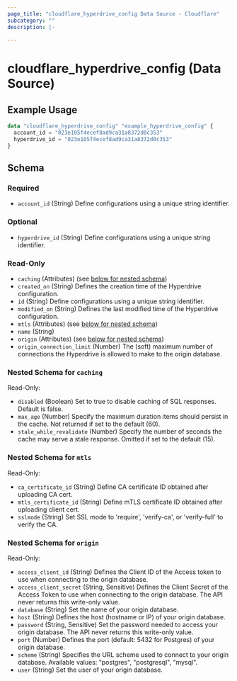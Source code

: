 ```yaml
---
page_title: "cloudflare_hyperdrive_config Data Source - Cloudflare"
subcategory: ""
description: |-
  
---
```


# cloudflare_hyperdrive_config (Data Source)



## Example Usage

```terraform
data "cloudflare_hyperdrive_config" "example_hyperdrive_config" {
  account_id = "023e105f4ecef8ad9ca31a8372d0c353"
  hyperdrive_id = "023e105f4ecef8ad9ca31a8372d0c353"
}
```

<!-- schema generated by tfplugindocs -->
## Schema

### Required

- `account_id` (String) Define configurations using a unique string identifier.

### Optional

- `hyperdrive_id` (String) Define configurations using a unique string identifier.

### Read-Only

- `caching` (Attributes) (see [below for nested schema](#nestedatt--caching))
- `created_on` (String) Defines the creation time of the Hyperdrive configuration.
- `id` (String) Define configurations using a unique string identifier.
- `modified_on` (String) Defines the last modified time of the Hyperdrive configuration.
- `mtls` (Attributes) (see [below for nested schema](#nestedatt--mtls))
- `name` (String)
- `origin` (Attributes) (see [below for nested schema](#nestedatt--origin))
- `origin_connection_limit` (Number) The (soft) maximum number of connections the Hyperdrive is allowed to make to the origin database.

<a id="nestedatt--caching"></a>
### Nested Schema for `caching`

Read-Only:

- `disabled` (Boolean) Set to true to disable caching of SQL responses. Default is false.
- `max_age` (Number) Specify the maximum duration items should persist in the cache. Not returned if set to the default (60).
- `stale_while_revalidate` (Number) Specify the number of seconds the cache may serve a stale response. Omitted if set to the default (15).


<a id="nestedatt--mtls"></a>
### Nested Schema for `mtls`

Read-Only:

- `ca_certificate_id` (String) Define CA certificate ID obtained after uploading CA cert.
- `mtls_certificate_id` (String) Define mTLS certificate ID obtained after uploading client cert.
- `sslmode` (String) Set SSL mode to 'require', 'verify-ca', or 'verify-full' to verify the CA.


<a id="nestedatt--origin"></a>
### Nested Schema for `origin`

Read-Only:

- `access_client_id` (String) Defines the Client ID of the Access token to use when connecting to the origin database.
- `access_client_secret` (String, Sensitive) Defines the Client Secret of the Access Token to use when connecting to the origin database. The API never returns this write-only value.
- `database` (String) Set the name of your origin database.
- `host` (String) Defines the host (hostname or IP) of your origin database.
- `password` (String, Sensitive) Set the password needed to access your origin database. The API never returns this write-only value.
- `port` (Number) Defines the port (default: 5432 for Postgres) of your origin database.
- `scheme` (String) Specifies the URL scheme used to connect to your origin database.
Available values: "postgres", "postgresql", "mysql".
- `user` (String) Set the user of your origin database.


